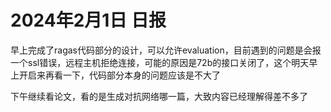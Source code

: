 # 2024年2月1日 日报

早上完成了ragas代码部分的设计，可以允许evaluation，目前遇到的问题是会报一个ssl错误，远程主机拒绝连接，可能的原因是72b的接口关闭了，这个明天早上开启来再看一下，代码部分本身的问题应该是不大了

下午继续看论文，看的是生成对抗网络哪一篇，大致内容已经理解得差不多了
